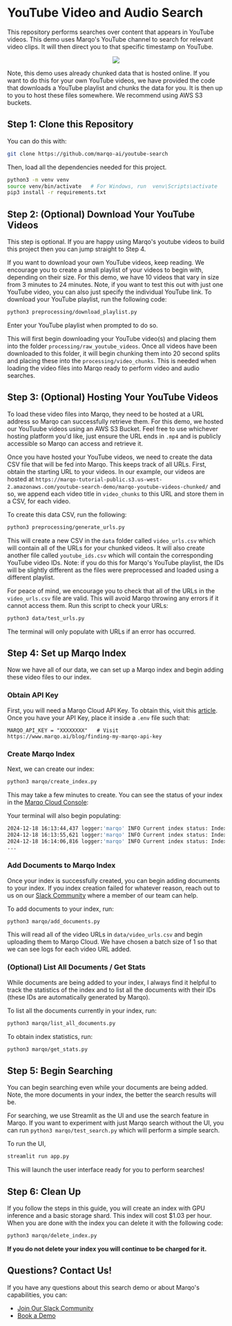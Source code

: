 # YouTube Video and Audio Search
This repository performs searches over content that appears in YouTube videos. This demo uses Marqo's YouTube channel to search for relevant video clips. It will then direct you to that specific timestamp on YouTube. 

<p align="center">
    <a><img src="https://github.com/marqo-ai/youtube-search/blob/main/assets/youtube-search.gif"></a>
</p>

Note, this demo uses already chunked data that is hosted online. If you want to do this for your own YouTube videos, we have provided the code that downloads a YouTube playlist and chunks the data for you. It is then up to you to host these files somewhere. We recommend using AWS S3 buckets. 

## Step 1: Clone this Repository
You can do this with:
```bash
git clone https://github.com/marqo-ai/youtube-search
```
Then, load all the dependencies needed for this project.
```bash
python3 -m venv venv
source venv/bin/activate   # For Windows, run  venv\Scripts\activate
pip3 install -r requirements.txt
```

## Step 2: (Optional) Download Your YouTube Videos
This step is optional. If you are happy using Marqo's youtube videos to build this project then you can jump straight to Step 4.

If you want to download your own YouTube videos, keep reading. We encourage you to create a small playlist of your videos to begin with, depending on their size. For this demo, we have 10 videos that vary in size from 3 minutes to 24 minutes. Note, if you want to test this out with just one YouTube video, you can also just specify the individual YouTube link. To download your YouTube playlist, run the following code:
```bash
python3 preprocessing/download_playlist.py
```
Enter your YouTube playlist when prompted to do so.

This will first begin downloading your YouTube video(s) and placing them into the folder `processing/raw_youtube_videos`. Once all videos have been downloaded to this folder, it will begin chunking them into 20 second splits and placing these into the `processing/video_chunks`. This is needed when loading the video files into Marqo ready to perform video and audio searches. 

## Step 3: (Optional) Hosting Your YouTube Videos
To load these video files into Marqo, they need to be hosted at a URL address so Marqo can successfully retrieve them. For this demo, we hosted our YouTuube videos using an AWS S3 Bucket. Feel free to use whichever hosting platform you'd like, just ensure the URL ends in `.mp4` and is publicly accessible so Marqo can access and retrieve it.

Once you have hosted your YouTube videos, we need to create the data CSV file that will be fed into Marqo. This keeps track of all URLs. First, obtain the starting URL to your videos. In our example, our videos are hosted at `https://marqo-tutorial-public.s3.us-west-2.amazonaws.com/youtube-search-demo/marqo-youtube-videos-chunked/` and so, we append each video title in `video_chunks` to this URL and store them in a CSV, for each video.

To create this data CSV, run the following:
```bash
python3 preprocessing/generate_urls.py
```
This will create a new CSV in the `data` folder called `video_urls.csv` which will contain all of the URLs for your chunked videos. It will also create another file called `youtube_ids.csv` which will contain the corresponding YouTube video IDs. Note: if you do this for Marqo's YouTube playlist, the IDs will be slightly different as the files were preprocessed and loaded using a different playlist. 

For peace of mind, we encourage you to check that all of the URLs in the `video_urls.csv` file are valid. This will avoid Marqo throwing any errors if it cannot access them. Run this script to check your URLs:
```bash
python3 data/test_urls.py
```
The terminal will only populate with URLs if an error has occurred. 
## Step 4: Set up Marqo Index
Now we have all of our data, we can set up a Marqo index and begin adding these video files to our index. 

### Obtain API Key
First, you will need a Marqo Cloud API Key. To obtain this, visit this [article](https://www.marqo.ai/blog/finding-my-marqo-api-key).
Once you have your API Key, place it inside a `.env` file such that:
```env
MARQO_API_KEY = "XXXXXXXX"   # Visit https://www.marqo.ai/blog/finding-my-marqo-api-key 
```

### Create Marqo Index
Next, we can create our index:
```bash
python3 marqo/create_index.py
```

This may take a few minutes to create. You can see the status of your index in the [Marqo Cloud Console](https://cloud.marqo.ai/indexes):

Your terminal will also begin populating:
```bash
2024-12-18 16:13:44,437 logger:'marqo' INFO Current index status: IndexStatus.CREATING
2024-12-18 16:13:55,621 logger:'marqo' INFO Current index status: IndexStatus.CREATING
2024-12-18 16:14:06,816 logger:'marqo' INFO Current index status: IndexStatus.CREATING
...
```

### Add Documents to Marqo Index
Once your index is successfully created, you can begin adding documents to your index. If you index creation failed for whatever reason, reach out to us on our [Slack Community](https://join.slack.com/t/marqo-community/shared_invite/zt-2b4nsvbd2-TDf8agPszzWH5hYKBMIgDA) where a member of our team can help. 

To add documents to your index, run:
```bash
python3 marqo/add_documents.py
```
This will read all of the video URLs in `data/video_urls.csv` and begin uploading them to Marqo Cloud. We have chosen a batch size of 1 so that we can see logs for each video URL added. 

### (Optional) List All Documents / Get Stats
While documents are being added to your index, I always find it helpful to track the statistics of the index and to list all the documents with their IDs (these IDs are automatically generated by Marqo).

To list all the documents currently in your index, run:
```bash
python3 marqo/list_all_documents.py
```

To obtain index statistics, run:
```bash
python3 marqo/get_stats.py
```

## Step 5: Begin Searching
You can begin searching even while your documents are being added. Note, the more documents in your index, the better the search results will be. 

For searching, we use Streamlit as the UI and use the search feature in Marqo. If you want to experiment with just Marqo search without the UI, you can run `python3 marqo/test_search.py` which will perform a simple search. 

To run the UI, 
```bash
streamlit run app.py
```

This will launch the user interface ready for you to perform searches!

## Step 6: Clean Up
If you follow the steps in this guide, you will create an index with GPU inference and a basic storage shard. This index will cost $1.03 per hour. When you are done with the index you can delete it with the following code:
```bash
python3 marqo/delete_index.py
```

**If you do not delete your index you will continue to be charged for it.**

## Questions? Contact Us!
If you have any questions about this search demo or about Marqo's capabilities, you can:
* [Join Our Slack Community](https://join.slack.com/t/marqo-community/shared_invite/zt-2ry33y71j-H0WUeQvFaVlKuuZwl38BeA)
* [Book a Demo](https://www.marqo.ai/book-demo?utm_source=github&utm_medium=organic&utm_campaign=marqo-ai&utm_term=2024-11-07-04-36-utc)